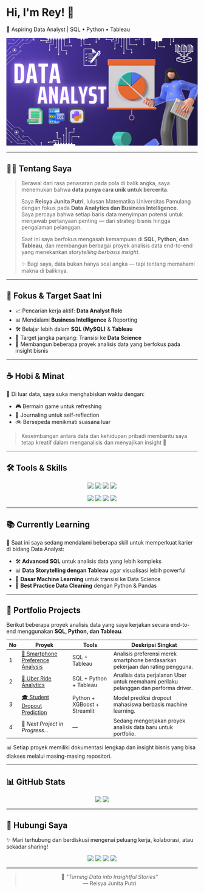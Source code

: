 # Hi, I'm Rey! 🙌  
🎯 Aspiring Data Analyst | SQL • Python • Tableau  

<div align="center">
  <img hight="300" width="600" alt="GIF" src="https://github.com/reisyajunita/reisyajunita/blob/725d6d8fce4bbddd2f54c269c2e51c9f29e64730/background.png">
</div>

---

## 👩‍💻 Tentang Saya

> Berawal dari rasa penasaran pada pola di balik angka, saya menemukan bahwa **data punya cara unik untuk bercerita**.  
>  
> Saya **Reisya Junita Putri**, lulusan Matematika Universitas Pamulang dengan fokus pada **Data Analytics dan Business Intelligence**.  
> Saya percaya bahwa setiap baris data menyimpan potensi untuk menjawab pertanyaan penting — dari strategi bisnis hingga pengalaman pelanggan.  
>  
> Saat ini saya berfokus mengasah kemampuan di **SQL, Python, dan Tableau**, dan membangun berbagai proyek analisis data end-to-end yang menekankan *storytelling berbasis insight*.  
>  
> ✨ Bagi saya, data bukan hanya soal angka — tapi tentang memahami makna di baliknya.

---

## 🎯 Fokus & Target Saat Ini  
- 📈 Pencarian kerja aktif: **Data Analyst Role**  
- 📊 Mendalami **Business Intelligence** & Reporting  
- 🛠️ Belajar lebih dalam **SQL (MySQL)** & **Tableau**  
- 🧠 Target jangka panjang: Transisi ke **Data Science**  
- 🚀 Membangun beberapa proyek analisis data yang berfokus pada insight bisnis  

---

## ☕ Hobi & Minat
🌿 Di luar data, saya suka menghabiskan waktu dengan:  
- 🎮 Bermain game untuk refreshing  
- 📖 Journaling untuk self-reflection  
- 🚲 Bersepeda menikmati suasana luar  

> Keseimbangan antara data dan kehidupan pribadi membantu saya tetap kreatif dalam menganalisis dan menyajikan insight 🌸  

---

## 🛠️ Tools & Skills  

<p align="center">
  <img src="https://img.shields.io/badge/SQL-MySQL-blue?style=for-the-badge&logo=mysql&logoColor=white"/>
  <img src="https://img.shields.io/badge/Python-3776AB?style=for-the-badge&logo=python&logoColor=white"/>
  <img src="https://img.shields.io/badge/Tableau-E97627?style=for-the-badge&logo=tableau&logoColor=white"/>
  <img src="https://img.shields.io/badge/Excel-217346?style=for-the-badge&logo=microsoft-excel&logoColor=white"/>
</p>

<p align="center">
  <img src="https://img.shields.io/badge/PowerPoint-B7472A?style=for-the-badge&logo=microsoft-powerpoint&logoColor=white"/>
  <img src="https://img.shields.io/badge/VSCode-007ACC?style=for-the-badge&logo=visual-studio-code&logoColor=white"/>
  <img src="https://img.shields.io/badge/Google%20Sheets-34A853?style=for-the-badge&logo=googlesheets&logoColor=white"/>
  <img src="https://img.shields.io/badge/Artificial%20Intelligence-FF6F00?style=for-the-badge&logo=openai&logoColor=white"/>
</p>

---

## 📚 Currently Learning  

🌱 Saat ini saya sedang mendalami beberapa skill untuk memperkuat karier di bidang Data Analyst:  

- 🛠️ **Advanced SQL** untuk analisis data yang lebih kompleks  
- 📊 **Data Storytelling dengan Tableau** agar visualisasi lebih powerful  
- 🤖 **Dasar Machine Learning** untuk transisi ke Data Science  
- 📝 **Best Practice Data Cleaning** dengan Python & Pandas  

---

## 🧩 Portfolio Projects  

Berikut beberapa proyek analisis data yang saya kerjakan secara end-to-end menggunakan **SQL, Python, dan Tableau**.  

| No | Proyek | Tools | Deskripsi Singkat |
|----|--------|--------|-------------------|
| 1 | [📱 Smartphone Preference Analysis](https://github.com/reisyajunita/cellphones_smartphone_analysis) | SQL + Tableau | Analisis preferensi merek smartphone berdasarkan pekerjaan dan rating pengguna. |
| 2 | [🚗 Uber Ride Analytics](https://github.com/reisyajunita/data_analyst_project/tree/main/uber_analysis) | SQL + Python + Tableau | Analisis data perjalanan Uber untuk memahami perilaku pelanggan dan performa driver. |
| 3 | [🎓 Student Dropout Prediction](https://github.com/reisyajunita/LaskarAI-Final-Portfolio/tree/main/08-Penerapan-DS-2) | Python + XGBoost + Streamlit | Model prediksi dropout mahasiswa berbasis machine learning. |
| 4 | 🚧 *Next Project in Progress...* | — | Sedang mengerjakan proyek analisis data baru untuk portfolio. |

📊 Setiap proyek memiliki dokumentasi lengkap dan insight bisnis yang bisa diakses melalui masing-masing repositori.  

---

## 📊 GitHub Stats  

<p align="center">
  <img height="170" src="https://github-readme-stats.vercel.app/api?username=reisyajunita&show_icons=true&theme=tokyonight&hide_border=true&count_private=true"/>
  <img height="170" src="https://github-readme-stats.vercel.app/api/top-langs/?username=reisyajunita&layout=compact&theme=tokyonight&hide_border=true"/>
</p>

---

## 🤝 Hubungi Saya  

✨ Mari terhubung dan berdiskusi mengenai peluang kerja, kolaborasi, atau sekadar sharing!  

<p align="center">
  <a href="https://www.linkedin.com/in/reisyajunita/"><img src="https://img.shields.io/badge/-LinkedIn-0077B5?style=for-the-badge&logo=linkedin&logoColor=white"/></a>
  <a href="mailto:reisyajunita@gmail.com"><img src="https://img.shields.io/badge/-Gmail-D14836?style=for-the-badge&logo=gmail&logoColor=white"/></a>
  <a href="https://www.instagram.com/reisyajunitaa/"><img src="https://img.shields.io/badge/-Instagram-E4405F?style=for-the-badge&logo=instagram&logoColor=white"/></a>
  <a href="https://public.tableau.com/app/profile/reisya.junita"><img src="https://img.shields.io/badge/-Tableau%20Public-E97627?style=for-the-badge&logo=tableau&logoColor=white"/></a>
</p>

---

<div align="center">

> 🌸 *"Turning Data into Insightful Stories"*  
> — Reisya Junita Putri  

</div>


